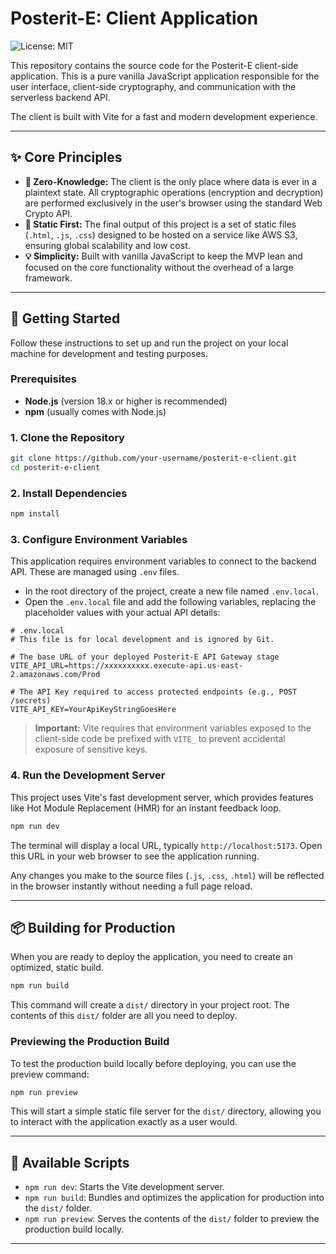 # Posterit-E: Client Application

![License: MIT](https://img.shields.io/badge/License-MIT-yellow.svg)

This repository contains the source code for the Posterit-E client-side application. This is a pure vanilla JavaScript application responsible for the user interface, client-side cryptography, and communication with the serverless backend API.

The client is built with Vite for a fast and modern development experience.

---

## ✨ Core Principles

- **🔐 Zero-Knowledge:** The client is the only place where data is ever in a plaintext state. All cryptographic operations (encryption and decryption) are performed exclusively in the user's browser using the standard Web Crypto API.
- **🚀 Static First:** The final output of this project is a set of static files (`.html`, `.js`, `.css`) designed to be hosted on a service like AWS S3, ensuring global scalability and low cost.
- **💡 Simplicity:** Built with vanilla JavaScript to keep the MVP lean and focused on the core functionality without the overhead of a large framework.

---

## 🚀 Getting Started

Follow these instructions to set up and run the project on your local machine for development and testing purposes.

### Prerequisites
- **Node.js** (version 18.x or higher is recommended)
- **npm** (usually comes with Node.js)

### 1. Clone the Repository

```bash
git clone https://github.com/your-username/posterit-e-client.git
cd posterit-e-client
```

### 2. Install Dependencies

```bash
npm install
```

### 3. Configure Environment Variables

This application requires environment variables to connect to the backend API. These are managed using `.env` files.

- In the root directory of the project, create a new file named `.env.local`.
- Open the `.env.local` file and add the following variables, replacing the placeholder values with your actual API details:

```env
# .env.local
# This file is for local development and is ignored by Git.

# The base URL of your deployed Posterit-E API Gateway stage
VITE_API_URL=https://xxxxxxxxxx.execute-api.us-east-2.amazonaws.com/Prod

# The API Key required to access protected endpoints (e.g., POST /secrets)
VITE_API_KEY=YourApiKeyStringGoesHere
```

> **Important:** Vite requires that environment variables exposed to the client-side code be prefixed with `VITE_` to prevent accidental exposure of sensitive keys.

### 4. Run the Development Server

This project uses Vite's fast development server, which provides features like Hot Module Replacement (HMR) for an instant feedback loop.

```bash
npm run dev
```

The terminal will display a local URL, typically `http://localhost:5173`. Open this URL in your web browser to see the application running.

Any changes you make to the source files (`.js`, `.css`, `.html`) will be reflected in the browser instantly without needing a full page reload.

---

## 📦 Building for Production

When you are ready to deploy the application, you need to create an optimized, static build.

```bash
npm run build
```

This command will create a `dist/` directory in your project root. The contents of this `dist/` folder are all you need to deploy.

### Previewing the Production Build

To test the production build locally before deploying, you can use the preview command:

```bash
npm run preview
```

This will start a simple static file server for the `dist/` directory, allowing you to interact with the application exactly as a user would.

---

## 📜 Available Scripts

- `npm run dev`: Starts the Vite development server.
- `npm run build`: Bundles and optimizes the application for production into the `dist/` folder.
- `npm run preview`: Serves the contents of the `dist/` folder to preview the production build locally.

---


